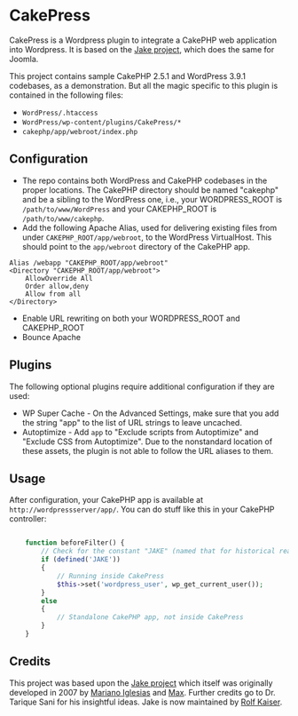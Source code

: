 CakePress
=========

CakePress is a Wordpress plugin to integrate a CakePHP web application into Wordpress.  It is based on the [Jake project](https://github.com/rkaiser0324/jake), which does the same for Joomla.

This project contains sample CakePHP 2.5.1 and WordPress 3.9.1 codebases, as a demonstration.  But all the magic specific to this plugin is contained in the following files:

* `WordPress/.htaccess`
* `WordPress/wp-content/plugins/CakePress/*`
* `cakephp/app/webroot/index.php`


## Configuration

* The repo contains both WordPress and CakePHP codebases in the proper locations.  The CakePHP directory should be named "cakephp" and be a sibling to the WordPress one, i.e., your WORDPRESS_ROOT is `/path/to/www/WordPress` and your CAKEPHP_ROOT is `/path/to/www/cakephp`.
* Add the following Apache Alias, used for delivering existing files from under `CAKEPHP_ROOT/app/webroot`, to the WordPress VirtualHost. This should point to the `app/webroot` directory of the CakePHP app.

```
Alias /webapp "CAKEPHP_ROOT/app/webroot"
<Directory "CAKEPHP_ROOT/app/webroot">
    AllowOverride All
    Order allow,deny
    Allow from all
</Directory>
```

* Enable URL rewriting on both your WORDPRESS_ROOT and CAKEPHP_ROOT
* Bounce Apache

## Plugins
The following optional plugins require additional configuration if they are used:

* WP Super Cache - On the Advanced Settings, make sure that you add the string "app" to the list of URL strings to leave uncached.
* Autoptimize - Add `app` to "Exclude scripts from Autoptimize" and "Exclude CSS from Autoptimize".  Due to the nonstandard location of these assets, the plugin is not able to follow the URL aliases to them.


## Usage

After configuration, your CakePHP app is available at `http://wordpressserver/app/`.  You can do stuff like this in your CakePHP controller:
```php

    function beforeFilter() {
        // Check for the constant "JAKE" (named that for historical reasons)
        if (defined('JAKE'))  
        {
            // Running inside CakePress
            $this->set('wordpress_user', wp_get_current_user());
        }
        else
        {
            // Standalone CakePHP app, not inside CakePress
        }             
    }
```

## Credits

This project was based upon the [Jake project](https://github.com/rkaiser0324/jake) which itself was originally developed in 2007 by [Mariano Iglesias](https://github.com/mariano) and [Max](http://www.gigapromoters.com/blog/). Further credits go to Dr. Tarique Sani for his insightful ideas.  Jake is now maintained by [Rolf Kaiser](http://blog.echothis.com).
